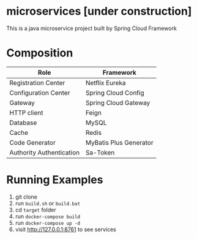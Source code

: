 # microservices [under construction]

This is a java microservice project built by Spring Cloud Framework

# Composition

|Role|Framework|
|----|----|
|Registration Center|Netflix Eureka|
|Configuration Center|Spring Cloud Config|
|Gateway|Spring Cloud Gateway|
|HTTP client|Feign|
|Database|MySQL|
|Cache|Redis|
|Code Generator|MyBatis Plus Generator|
|Authority Authentication|Sa-Token|

# Running Examples

1. git clone
2. run `build.sh` or `build.bat`
3. cd `target` folder
4. run `docker-compose build`
5. run `docker-compose up -d`
6. visit http://127.0.0.1:8761 to see services